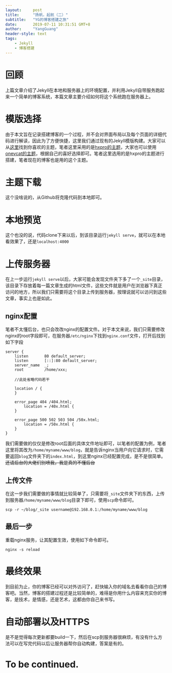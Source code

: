 ```yaml
---
layout:     post
title:      "扬帆，起航（二）"
subtitle:   "YG的博客搭建之旅"
date:       2019-07-11 10:31:51 GMT+8
author:     "YangGuang"
header-style: text
tags:
    - Jekyll
    - 博客搭建
---
```


# 回顾
上篇文章介绍了Jekyll在本地和服务器上的环境配置，并利用Jekyll自带服务跑起来一个简单的博客系统，本篇文章主要介绍如何将这个系统跑在服务器上。

# 模版选择
由于本文旨在记录搭建博客的一个过程，并不会对界面布局以及每个页面的详细代码进行解读，因此为了方便快捷，这里我们通过现有的Jekyll模版构建。大家可以从[这里](http://jekyllthemes.org/)找到你喜欢的主题，笔者这里采用的是[hxpro的主题](https://github.com/Huxpro/huxpro.github.io)，大家也可以使用[onevcat的主题](https://github.com/onevcat/OneV-s-Den)，根据自己的喜好选择即可。笔者这里选用的是hxpro的主题进行搭建，笔者现在的博客也是用的这个主题。

# 主题下载
这个没啥说的，从Github将克隆代码到本地即可。

# 本地预览
这个也没的说，代码clone下来以后，到该目录运行`jekyll serve`，就可以在本地看效果了，还是`localhost:4000`

# 上传服务器
在上一步运行`jekyll serve`以后，大家可能会发现文件夹下多了一个`_site`目录，该目录下存放着每一篇文章生成的html文件，这些文件就是用户在浏览器下真正访问的地方，所以我们只需要将这个目录上传到服务器，按理说就可以访问到这些文章，事实上也是如此。

## nginx配置
笔者不太懂后台，也只会改改nginx的配置文件。对于本文来说，我们只需要修改nginx的root字段即可，在服务器`/etc/nginx`下找到`nginx.conf`文件，打开后找到如下字段

```
server {
    listen       80 default_server;
    listen       [::]:80 default_server;
    server_name  _;            
    root         /home/xxx;

    //此处省略代码若干

    location / {
    }
                                    
    error_page 404 /404.html;
        location = /40x.html {
    }

    error_page 500 502 503 504 /50x.html;
        location = /50x.html {
    }
}
```
我们需要做的仅仅是修改root后面的具体文件地址即可，以笔者的配置为例，笔者这里将其改为`/home/myname/www/blog`，就是告诉nginx当用户向它请求时，它需要返回`blog`文件夹下的`index.html`，到这里nginx已经配置完成，是不是很简单。
~~还请后台的大佬们别喷我，我是真的不懂后台~~

## 上传文件
在这一步我们需要做的事情就比较简单了，只需要将`_site`文件夹下的东西，上传到服务器`/home/myname/www/blog`目录下即可，使用`scp`命令即可。
```
scp -r ~/blog/_site username@192.168.0.1:/home/myname/www/blog
```
## 最后一步
重载nginx服务，让其配置生效，使用如下命令即可。
```
nginx -s reload
```
# 最终效果
到目前为止，你的博客已经可以对外访问了，赶快输入你的域名去看看你自己的博客吧。当然，博客的搭建过程还是比较简单的，难得是你用什么内容来充实你的博客，是技术，是情感，还是艺术，这都由你自己来书写。

# 自动部署以及HTTPS
是不是觉得每次更新都要build一下，然后在scp到服务器很麻烦，有没有什么方法可以在写完代码以后让服务器帮你自动构建，答案是有的。

# To be continued.
